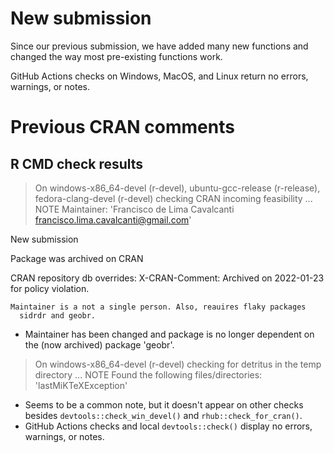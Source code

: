 # New submission

Since our previous submission, we have added many new functions and changed the way most pre-existing functions work.

GitHub Actions checks on Windows, MacOS, and Linux return no errors, warnings, or notes.

# Previous CRAN comments

## R CMD check results
> On windows-x86_64-devel (r-devel), ubuntu-gcc-release (r-release), fedora-clang-devel (r-devel)
  checking CRAN incoming feasibility ... NOTE
  Maintainer: 'Francisco de Lima Cavalcanti <francisco.lima.cavalcanti@gmail.com>'
  
  New submission
  
  Package was archived on CRAN
  
  CRAN repository db overrides:
    X-CRAN-Comment: Archived on 2022-01-23 for policy violation.
  
    Maintainer is a not a single person. Also, reauires flaky packages
      sidrdr and geobr.
      
  * Maintainer has been changed and package is no longer dependent on the (now archived) package 'geobr'.   

> On windows-x86_64-devel (r-devel)
  checking for detritus in the temp directory ... NOTE
  Found the following files/directories:
    'lastMiKTeXException'
    
  * Seems to be a common note, but it doesn't appear on other checks besides `devtools::check_win_devel()` and `rhub::check_for_cran()`.
  * GitHub Actions checks and local `devtools::check()` display no errors, warnings, or notes.
